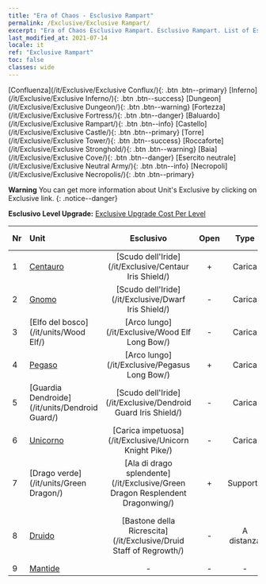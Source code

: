 ```yaml
---
title: "Era of Chaos - Esclusivo Rampart"
permalink: /Exclusive/Exclusive Rampart/
excerpt: "Era of Chaos Esclusivo Rampart. Esclusivo Rampart. List of Esclusivo Rampart in Era of Chaos"
last_modified_at: 2021-07-14
locale: it
ref: "Exclusive Rampart"
toc: false
classes: wide
---
```

 [Confluenza](/it/Exclusive/Exclusive Conflux/){: .btn .btn--primary} [Inferno](/it/Exclusive/Exclusive Inferno/){: .btn .btn--success} [Dungeon](/it/Exclusive/Exclusive Dungeon/){: .btn .btn--warning} [Fortezza](/it/Exclusive/Exclusive Fortress/){: .btn .btn--danger} [Baluardo](/it/Exclusive/Exclusive Rampart/){: .btn .btn--info} [Castello](/it/Exclusive/Exclusive Castle/){: .btn .btn--primary} [Torre](/it/Exclusive/Exclusive Tower/){: .btn .btn--success} [Roccaforte](/it/Exclusive/Exclusive Stronghold/){: .btn .btn--warning} [Baia](/it/Exclusive/Exclusive Cove/){: .btn .btn--danger} [Esercito neutrale](/it/Exclusive/Exclusive Neutral Army/){: .btn .btn--info} [Necropoli](/it/Exclusive/Exclusive Necropolis/){: .btn .btn--primary} 

**Warning** You can get more information about Unit's Exclusive by clicking on Exclusive link. 
{: .notice--danger}

 **Esclusivo Level Upgrade:** [Exclusive Upgrade Cost Per Level](/Exclusive/ExclusiveUpgradeCostPerLevel/)

  | Nr |         Unit        | Esclusivo | Open  |    Type   |  Item to Rank UP      |  Skin   |
  |:---|:--------------------|:-------------:|:-----:|:---------:|:---------------------:|:-------:|
  | 1  | [Centauro](/it/units/Centaur/) | [Scudo dell'Iride](/it/Exclusive/Centaur Iris Shield/) | + | Carica | [Token Scudo dell'Iride](/ItemsIT/con_913/) | - |
  | 2  | [Gnomo](/it/units/Dwarf/) | [Scudo dell'Iride](/it/Exclusive/Dwarf Iris Shield/) | - | Carica | [Token Scudo dell'Iride](/ItemsIT/con_913/) | - |
  | 3  | [Elfo del bosco](/it/units/Wood Elf/) | [Arco lungo](/it/Exclusive/Wood Elf Long Bow/) | - | Carica | [Token Arco lungo](/ItemsIT/con_914/) | - |
  | 4  | [Pegaso](/it/units/Pegasus/) | [Arco lungo](/it/Exclusive/Pegasus Long Bow/) | + | Carica | [Token Arco lungo](/ItemsIT/con_914/) | - |
  | 5  | [Guardia Dendroide](/it/units/Dendroid Guard/) | [Scudo dell'Iride](/it/Exclusive/Dendroid Guard Iris Shield/) | - | Carica | [Token Scudo dell'Iride](/ItemsIT/con_913/) | - |
  | 6  | [Unicorno](/it/units/Unicorn/) | [Carica impetuosa](/it/Exclusive/Unicorn Knight Pike/) | - | Carica | [Token Carica impetuosa](/ItemsIT/con_916/) | - |
  | 7  | [Drago verde](/it/units/Green Dragon/) | [Ala di drago splendente](/it/Exclusive/Green Dragon Resplendent Dragonwing/) | + | Supporto | [Token Ala di drago splendente](/ItemsIT/con_976/) | [Skin speciale Ala di drago splendente](/ItemsIT/con_644/) |
  | 8  | [Druido](/it/units/Druid/) | [Bastone della Ricrescita](/it/Exclusive/Druid Staff of Regrowth/) | - | A distanza | [Token Bastone della Ricrescita](/ItemsIT/con_977/) | [Skin speciale Bastone della Ricrescita](/ItemsIT/con_645/) |
  | 9  | [Mantide](/it/units/Mantis/) | - | - | - | none | none |
